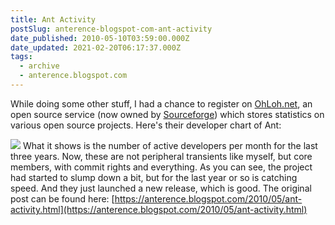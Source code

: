 ```yaml
---
title: Ant Activity
postSlug: anterence-blogspot-com-ant-activity
date_published: 2010-05-10T03:59:00.000Z
date_updated: 2021-02-20T06:17:37.000Z
tags:
  - archive
  - anterence.blogspot.com
---
```


While doing some other stuff, I had a chance to register on [OhLoh.net](http://ohloh.net/), an open source service (now owned by [Sourceforge](http://www.sourceforge.net/)) which stores statistics on various open source projects. Here's their developer chart of Ant:

[![](http://3.bp.blogspot.com/_nuMPY0uK_OE/S-eDls9HBDI/AAAAAAAAAA4/UXSHOOPYthg/s400/compare_chart)](https://www.ohloh.net/p/compare?metric=Contributors&amp;project_0=Apache+Ant)
What it shows is the number of active developers per month for the last three years. Now, these are not peripheral transients like myself, but core members, with commit rights and everything. As you can see, the project had started to slump down a bit, but for the last year or so is catching speed. And they just launched a new release, which is good.
The original post can be found here: [https://anterence.blogspot.com/2010/05/ant-activity.html](https://anterence.blogspot.com/2010/05/ant-activity.html)
